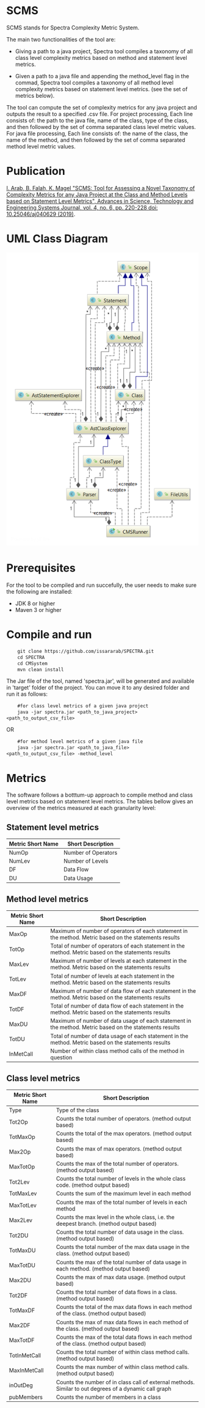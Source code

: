# SCMS
SCMS stands for Spectra Complexity Metric System.

The main two functionalities of the tool are:
- Giving a path to a java project, Spectra tool compiles a taxonomy of all class level complexity metrics based on method and statement level metrics. 

- Given a path to a java file and appending the method_level flag in the commad, Spectra tool compiles a taxonomy of all method level complexity metrics based on statement level metrics. (see the set of metrics below).

The tool can compute the set of complexity metrics for any java project and outputs the result to a specified .csv file. For project processing, Each line consists of: the path to the java file, name of the class, type of the class, and then followed by the set of comma separated class level metric values. For java file processing, Each line consists of: the name of the class, the name of the method, and then followed by the set of comma separated method level metric values.

#  Publication

[I. Arab, B. Falah, K. Magel "SCMS: Tool for Assessing a Novel Taxonomy of Complexity Metrics for any Java Project at the Class and Method Levels based on Statement Level Metrics", Advances in Science, Technology and Engineering Systems Journal, vol. 4, no. 6, pp. 220-228 doi: 10.25046/aj040629 (2019)](https://astesj.com/v04/i06/p29/).

# UML Class Diagram
![](SCMS_UML.png?style=centerme)
# Prerequisites
For the tool to be compiled and run succefully, the user needs to make sure the following are installed:
- JDK 8 or higher
- Maven 3 or higher

# Compile and run

        git clone https://github.com/issararab/SPECTRA.git
        cd SPECTRA
        cd CMSystem
        mvn clean install
        
The Jar file of the tool, named 'spectra.jar', will be generated and available in 'target' folder of the project. You can move it to any desired folder and run it as follows:
        
        #for class level metrics of a given java project
        java -jar spectra.jar <path_to_java_project> <path_to_output_csv_file>     

OR

        #for method level metrics of a given java file
        java -jar spectra.jar <path_to_java_file> <path_to_output_csv_file> -method_level
        
 # Metrics
 The software follows a botttum-up approach to compile method and class level metrics based on statement level metrics. The tables bellow gives an overview of the metrics measured at each granularity level:
 
 ## Statement level metrics
| Metric Short Name	| Short Description |
| --- | --- |
| NumOp	| Number of Operators |
| NumLev |	Number of Levels |
| DF | Data Flow |
| DU | Data Usage |

 ## Method level metrics
| Metric Short Name	| Short Description |
| --- | --- |
| MaxOp | Maximum of number of operators of each statement in the method. Metric based on the statements results |
| TotOp | Total of number of operators of each statement in the method. Metric based on the statements results |
| MaxLev | Maximum of number of levels at each statement in the method. Metric based on the statements results |
| TotLev | Total of number of levels at each statement in the method. Metric based on the statements results|
| MaxDF | Maximum of number of data flow of each statement in the method. Metric based on the statements results |
| TotDF | Total of number of data flow of each statement in the method. Metric based on the statements results |
| MaxDU | Maximum of number of data usage of each statement in the method. Metric based on the statements results |
| TotDU | Total of number of data usage of each statement in the method. Metric based on the statements results |
| InMetCall |	Number of within class method calls of the method in question |

 
 ## Class level metrics
| Metric Short Name	| Short Description |
| --- | --- |
| Type | Type of the class |
| Tot2Op | Counts the total number of operators. (method output based) |
| TotMaxOp | Counts the total of the max operators. (method output based) |
| Max2Op | Counts the max of max operators. (method output based) |
| MaxTotOp | Counts the max of the total number of operators. (method output based) |
| Tot2Lev | Counts the total number of levels in the whole class code. (method output based) |
| TotMaxLev | Counts the sum of the maximum level in each method |
| MaxTotLev | Counts the max of the total number of levels in each method |
| Max2Lev | Counts the max level in the whole class, i.e. the deepest branch. (method output based) |
| Tot2DU | Counts the total number of data usage in the class. (method output based) |
| TotMaxDU | Counts the total number of the max data usage in the class. (method output based) |
| MaxTotDU | Counts the max of the total number of data usage in each method. (method output based) |
| Max2DU | Counts the max of max data usage. (method output based) |
| Tot2DF | Counts the total number of data flows in a class. (method output based) |
| TotMaxDF | Counts the total of the max data flows in each method of the class. (method output based) |
| Max2DF | Counts the max of max data flows in each method of the class. (method output based) |
| MaxTotDF |  Counts the max of the total data flows in each method of the class. (method output based) |
| TotInMetCall | Counts the total number of within class method calls. (method output based) |
| MaxInMetCall | Counts the max number of within class method calls. (method output based) |
| inOutDeg | Counts the number of in class call of external methods. Similar to out degrees of a dynamic call graph |
| pubMembers |	Counts the number of members in a class |

